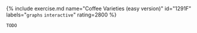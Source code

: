 {% include exercise.md name="Coffee Varieties (easy version)" id="1291F" labels="`graphs` `interactive`" rating=2800 %}

```
TODO
```
